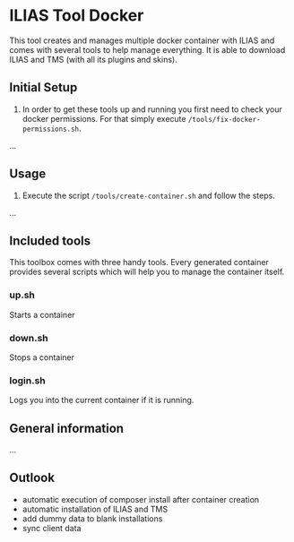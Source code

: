 # ILIAS Tool Docker

This tool creates and manages multiple docker container with ILIAS and comes with several tools to help manage everything. It is able to download ILIAS and TMS (with all its plugins and skins).

## Initial Setup

1. In order to get these tools up and running you first need to check your docker permissions. For that simply execute `/tools/fix-docker-permissions.sh`.

...

## Usage

1. Execute the script `/tools/create-container.sh` and follow the steps.

...

## Included tools

This toolbox comes with three handy tools. Every generated container provides several scripts which will help you to manage the container itself.

### up.sh

Starts a container

### down.sh

Stops a container

### login.sh

Logs you into the current container if it is running.

## General information

...

## Outlook

* automatic execution of composer install after container creation
* automatic installation of ILIAS and TMS
* add dummy data to blank installations
* sync client data
